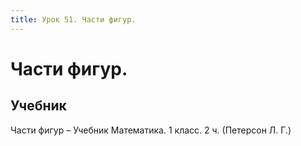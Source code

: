 ```yaml
---
title: Урок 51. Части фигур.
---
```


# Части фигур.

## Учебник

Части фигур – Учебник Математика. 1 класс. 2 ч. (Петерсон Л. Г.)